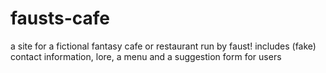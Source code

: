 # fausts-cafe
a site for a fictional fantasy cafe or restaurant run by faust!
includes (fake) contact information, lore, a menu and a suggestion form for users
